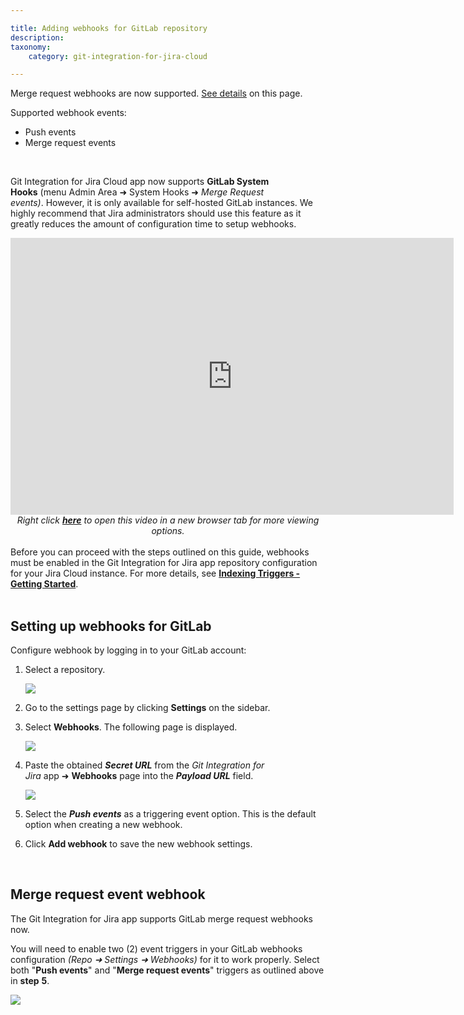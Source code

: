 ```yaml
---

title: Adding webhooks for GitLab repository
description:
taxonomy:
    category: git-integration-for-jira-cloud

---
```


<div class="bbb-callout bbb--tip">
    <div class="irow">
    <div class="ilogobox">
        <span class="logoimg"></span>
    </div>
    <div class="imsgbox">
        Merge request webhooks are now supported. <a href='/git-integration-for-jira-cloud/adding-webhooks-for-gitlab-repository-gij-cloud/'>See details</a> on this page.<br>
        <p>Supported webhook events:</p>
        <ul>
            <li>Push events</lI>
            <li>Merge request events</li>
        </ul>
    </div>
    </div>
</div>
<br>

Git Integration for Jira Cloud app now supports **GitLab System Hooks** (menu Admin Area ➜ System Hooks ➜ _Merge Request events)_. However, it is only available for self-hosted GitLab instances. We highly recommend that Jira administrators should use this feature as it greatly reduces the amount of configuration time to setup webhooks.

<div class='embed-container embed-container--16-10'>
    <iframe width='709' height='443' src='https://fast.wistia.com/embed/iframe/trp1frsfl4?videoFoam=true' frameborder='0' allowfullscreen ></iframe>
</div>

<div align='center'>
    <i>Right click <a href='https://bigbrassband.wistia.com/medias/trp1frsfl4'><b>here</b></a> to open this video in a new browser tab for more viewing options.</i>
</div>
<br>


<div class="bbb-callout bbb--error">
    <div class="irow">
    <div class="ilogobox">
        <span class="logoimg"></span>
    </div>
    <div class="imsgbox">
        Before you can proceed with the steps outlined on this guide, webhooks must be enabled in the Git Integration for Jira app repository configuration for your Jira Cloud instance. For more details, see <a href='/git-integration-for-jira-cloud/indexing-triggers-gij-cloud/'><b>Indexing Triggers - Getting Started</b></a>.
    </div>
    </div>
</div>
<br>

## Setting up webhooks for GitLab

Configure webhook by logging in to your GitLab account:

1.  Select a repository.

    ![](https://bigbrassband.atlassian.net/wiki/download/attachments/171377217/web-hooks-gitlab-settings(c).png?version=1&modificationDate=1617193057400&cacheVersion=1&api=v2)

2.  Go to the settings page by clicking **Settings** on the sidebar.

3.  Select **Webhooks**. The following page is displayed.

    ![](https://bigbrassband.atlassian.net/wiki/download/thumbnails/171377217/web-hooks-gitlab-settings-add(c).png?version=1&modificationDate=1617193057409&cacheVersion=1&api=v2&width=584&height=867)

4.  Paste the obtained _**Secret URL**_ from the _Git Integration for Jira_ app ➜ **Webhooks** page into the _**Payload URL**_ field.

    ![](https://bigbrassband.atlassian.net/wiki/download/thumbnails/171377217/jira-cloud-webhook-url-loc(c1).png?version=1&modificationDate=1617193057414&cacheVersion=1&api=v2&width=646&height=430)

5.  Select the _**Push events**_ as a triggering event option. This is the default option when creating a new webhook.

6.  Click **Add webhook** to save the new webhook settings.

<br>

## Merge request event webhook

The Git Integration for Jira app supports GitLab merge request webhooks now.

You will need to enable two (2) event triggers in your GitLab webhooks configuration _(Repo ➜ Settings ➜ Webhooks)_ for it to work properly. Select both "**Push events**" and "**Merge request events**" triggers as outlined above in **step** **5**.

![](https://bigbrassband.atlassian.net/wiki/download/thumbnails/171377217/gitlab-merge-request-event-trigger-webhook.png?version=2&modificationDate=1617193057420&cacheVersion=1&api=v2&width=566&height=152)

